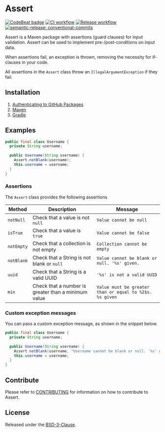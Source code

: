 # Assert

[![CodeBeat badge](https://codebeat.co/badges/034ebd51-86c8-479a-9e52-59c95019aeb5)](https://codebeat.co/projects/github-com-montealegreluis-assert-main)
[![CI workflow](https://github.com/montealegreluis/assert/actions/workflows/ci.yml/badge.svg)](https://github.com/montealegreluis/assert/actions/workflows/ci.yml)
[![Release workflow](https://github.com/montealegreluis/assert/actions/workflows/release.yml/badge.svg)](https://github.com/montealegreluis/assert/actions/workflows/release.yml)
[![semantic-release: conventional-commits](https://img.shields.io/badge/semantic--release-conventionalcommits-e10079?logo=semantic-release)](https://github.com/semantic-release/semantic-release)

Assert is a Maven package with assertions (guard clauses) for input validation. Assert can be used to implement pre-/post-conditions on input data.

When assertions fail, an exception is thrown, removing the necessity for if-clauses in your code.

All assertions in the `Assert` class throw an `IllegalArgumentException` if they fail.

## Installation

1. [Authenticating to GitHub Packages](https://github.com/MontealegreLuis/assert/blob/main/docs/installation/authentication.md)
2. [Maven](https://github.com/MontealegreLuis/assert/blob/main/docs/installation/maven.md)
3. [Gradle](https://github.com/MontealegreLuis/assert/blob/main/docs/installation/gradle.md)

## Examples

```java
public final class Username {
  private String username;
    
  public Username(String username) {
    Assert.notBlank(username);
    this.username = username;
  }
}
```


### Assertions

The `Assert` class provides the following assertions

| Method     | Description                                         | Message                                                 |
|------------|-----------------------------------------------------|---------------------------------------------------------|
| `notNull`  | Check that a value is not `null`                    | `Value cannot be null`                                  |
| `isTrue`   | Check that a value is `true`                        | `Value cannot be false`                                 |
| `notEmpty` | Check that a collection is not empty                | `Collection cannot be empty`                            |
| `notBlank` | Check that a String is not blank or `null`          | `Value cannot be blank or null. '%s' given.`            |
| `uuid`     | Check that a String is a valid UUID                 | `'%s' is not a valid UUID`                              |
| `min`      | Check that a number is greater than a minimum value | `Value must be greater than or equal to %2$s. %s given` |

### Custom exception messages

You can pass a custom exception message, as shown in the snippet below.

```java
public final class Username {
  private String username;
    
  public Username(String username) {
    Assert.notBlank(username, "Username cannot be blank or null. '%s' given");
    this.username = username;
  }
}
```

## Contribute

Please refer to [CONTRIBUTING](https://github.com/MontealegreLuis/assert/blob/main/CONTRIBUTING.md) for information on how to contribute to Assert.

## License

Released under the [BSD-3-Clause](https://github.com/MontealegreLuis/assert/blob/main/LICENSE).
